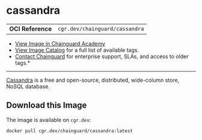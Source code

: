 <!--monopod:start-->
# cassandra
| | |
| - | - |
| **OCI Reference** | `cgr.dev/chainguard/cassandra` |


* [View Image in Chainguard Academy](https://edu.chainguard.dev/chainguard/chainguard-images/reference/cassandra/overview/)
* [View Image Catalog](https://console.enforce.dev/images/catalog) for a full list of available tags.
* [Contact Chainguard](https://www.chainguard.dev/chainguard-images) for enterprise support, SLAs, and access to older tags.*

---
<!--monopod:end-->

<!--overview:start-->
[Cassandra](https://cassandra.apache.org) is a free and open-source, distributed, wide-column store, NoSQL database.
<!--overview:end-->

<!--getting:start-->
## Download this Image
The image is available on `cgr.dev`:

```
docker pull cgr.dev/chainguard/cassandra:latest
```
<!--getting:end-->

<!--body:start-->
<!--body:end-->

